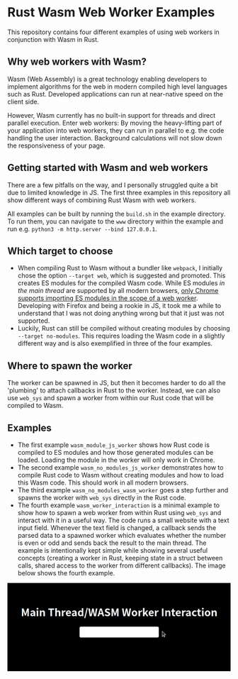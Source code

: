 # Rust Wasm Web Worker Examples

This repository contains four different examples of using web workers in conjunction with Wasm in
Rust.

## Why web workers with Wasm?

Wasm (Web Assembly) is a great technology enabling developers to implement algorithms for the web in
modern compiled high level languages such as Rust. Developed applications can run at near-native
speed on the client side.

However, Wasm currently has no built-in support for threads and direct parallel execution. Enter web
workers: By moving the heavy-lifting part of your application into web workers, they can run in
parallel to e.g. the code handling the user interaction. Background calculations will not slow down
the responsiveness of your page.

## Getting started with Wasm and web workers

There are a few pitfalls on the way, and I personally struggled quite a bit due to limited
knowledge in JS. The first three examples in this repository all show different ways of combining
Rust Wasm with web workers.

All examples can be built by running the `build.sh` in the example directory. To run them, you can
navigate to the `www` directory within the example and run e.g.
`python3 -m http.server --bind 127.0.0.1`.

## Which target to choose

- When compiling Rust to Wasm without a bundler like `webpack`, I initially chose the option
  `--target web`, which is suggested and promoted. This creates ES modules for the compiled Wasm
  code. While ES modules _in the main thread_ are supported by all modern browsers, [only Chrome
  supports importing ES modules in the scope of a web worker][module import in dedicated worker]. Developing with Firefox and being
  a rookie in JS, it took me a while to understand that I was not doing anything wrong but that it
  just was not supported.
- Luckily, Rust can still be compiled without creating modules by choosing `--target no-modules`.
  This requires loading the Wasm code in a slightly different way and is also exemplified in
  three of the four examples.

## Where to spawn the worker

The worker can be spawned in JS, but then it becomes harder to do all the 'plumbing' to attach
callbacks in Rust to the worker. Instead, we can also use `web_sys` and spawn a worker from within
our Rust code that will be compiled to Wasm.

## Examples

- The first example `wasm_module_js_worker` shows how Rust code is compiled to ES modules and how
  those generated modules can be loaded. Loading the module in the worker will only work in Chrome.
- The second example `wasm_no_modules_js_worker` demonstrates how to compile Rust code to Wasm
  without creating modules and how to load this Wasm code. This should work in all modern browsers.
- The third example `wasm_no_modules_wasm_worker` goes a step further and spawns the worker with
  `web_sys` directly in the Rust code.
- The fourth example `wasm_worker_interaction` is a minimal example to show how to spawn a web
  worker from within Rust using `web_sys` and interact with it in a useful way. The code runs a
  small website with a text input field. Whenever the text field is changed, a callback sends the
  parsed data to a spawned worker which evaluates whether the number is even or odd and sends back
  the result to the main thread. The example is intentionally kept simple while showing several
  useful concepts (creating a worker in Rust, keeping state in a struct between calls, shared access
  to the worker from different callbacks). The image below shows the fourth example.

![Main Thread/Wasm Worker Interaction](./wasm_worker_interaction/wasm_worker_interaction.gif)

[module import in dedicated worker]: https://wpt.fyi/results/workers/modules/dedicated-worker-import.any.html?label=master&product=chrome%5Bstable%5D&product=firefox%5Bstable%5D&product=safari%5Bstable%5D&product=chrome%5Bexperimental%5D&product=firefox%5Bexperimental%5D&product=safari%5Bexperimental%5D&aligned
